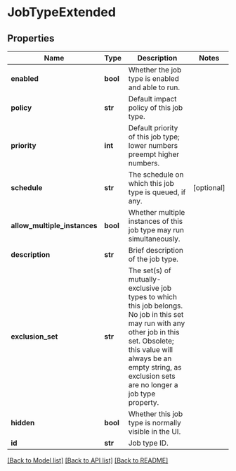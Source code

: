 # JobTypeExtended

## Properties
Name | Type | Description | Notes
------------ | ------------- | ------------- | -------------
**enabled** | **bool** | Whether the job type is enabled and able to run. | 
**policy** | **str** | Default impact policy of this job type. | 
**priority** | **int** | Default priority of this job type; lower numbers preempt higher numbers. | 
**schedule** | **str** | The schedule on which this job type is queued, if any. | [optional] 
**allow_multiple_instances** | **bool** | Whether multiple instances of this job type may run simultaneously. | 
**description** | **str** | Brief description of the job type. | 
**exclusion_set** | **str** | The set(s) of mutually-exclusive job types to which this job belongs.  No job in this set may run with any other job in this set.  Obsolete; this value will always be an empty string, as exclusion sets are no longer a job type property. | 
**hidden** | **bool** | Whether this job type is normally visible in the UI. | 
**id** | **str** | Job type ID. | 

[[Back to Model list]](../README.md#documentation-for-models) [[Back to API list]](../README.md#documentation-for-api-endpoints) [[Back to README]](../README.md)


